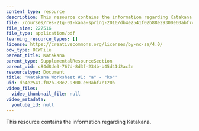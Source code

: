 ```yaml
---
content_type: resource
description: This resource contains the information regarding Katakana.
file: /courses/res-21g-01-kana-spring-2010/db4e2541f02b88e29300e60abf7c120b_MITRES_21G_01S10_k1.pdf
file_size: 227516
file_type: application/pdf
learning_resource_types: []
license: https://creativecommons.org/licenses/by-nc-sa/4.0/
ocw_type: OCWFile
parent_title: Katakana
parent_type: SupplementalResourceSection
parent_uid: c84d8de3-767d-8d3f-234b-b45d41d2ac2e
resourcetype: Document
title: 'Katakana Worksheet #1: "a" - "ko"'
uid: db4e2541-f02b-88e2-9300-e60abf7c120b
video_files:
  video_thumbnail_file: null
video_metadata:
  youtube_id: null
---
```

This resource contains the information regarding Katakana.